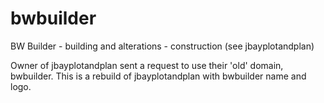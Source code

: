 # bwbuilder
BW Builder - building and alterations - construction (see jbayplotandplan)

Owner of jbayplotandplan sent a request to use their 'old' domain, bwbuilder.
This is a rebuild of jbayplotandplan with bwbuilder name and logo.
